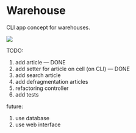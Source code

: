 # Warehouse
CLI app concept for warehouses.

![](https://vk.com/doc1950864_496567567?hash=be2940a6977bdf6bf7&dl=4c1f9f62f2e641df2a)

TODO:
1. add article — DONE
2. add setter for article on cell (on CLI) — DONE
3. add search article 
4. add defragmentation articles
5. refactoring controller
6. add tests

future:
1. use database
2. use web interface
